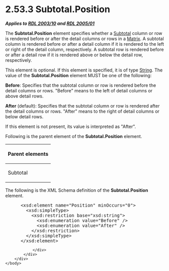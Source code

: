 <html dir="LTR" xmlns:mshelp="http://msdn.microsoft.com/mshelp" xmlns:ddue="http://ddue.schemas.microsoft.com/authoring/2003/5" xmlns:xlink="http://www.w3.org/1999/xlink" xmlns:tool="http://www.microsoft.com/tooltip">
    <head>
        <meta http-equiv="Content-Type" content="text/html; CHARSET=utf-8"></meta>
        <meta name="save" content="history"></meta>
        <title>2.53.3 Subtotal.Position</title>
        <xml>
            <mshelp:toctitle title="2.53.3 Subtotal.Position"></mshelp:toctitle>
            <mshelp:rltitle title="[MS-RDL]: Subtotal.Position"></mshelp:rltitle>
            <mshelp:keyword index="A" term="90b096c2-4da1-4fad-8219-e76811d936b2"></mshelp:keyword>
            <mshelp:attr name="DCSext.ContentType" value="open specification"></mshelp:attr>
            <mshelp:attr name="AssetID" value="90b096c2-4da1-4fad-8219-e76811d936b2"></mshelp:attr>
            <mshelp:attr name="TopicType" value="kbRef"></mshelp:attr>
            <mshelp:attr name="DCSext.Title" value="[MS-RDL]: Subtotal.Position" />
        </xml>
    </head>
    <body>
        <div id="header">
            <h1 class="heading">2.53.3 Subtotal.Position</h1>
        </div>
        <div id="mainSection">
            <div id="mainBody">
                <div id="allHistory" class="saveHistory"></div>
                <div id="sectionSection0" class="section" name="collapseableSection">
                    

<p><b><i>Applies to </i></b><a href="a7e2ad00-07c8-4f6d-80ab-3ad55df7b233.md"><b><i>RDL 2003/10</i></b></a><b>
<i>and </i></b><a href="3ebe2912-4958-4832-b391-cad1f5e13338.md"><b><i>RDL 2005/01</i></b></a></p>

<p>The <b>Subtotal.Position</b> element specifies whether a <a href="44172a0a-a53f-423e-be81-08352a109961.md">Subtotal</a> column or row is
rendered before or after the detail columns or rows in a <a href="25419c0a-c7c6-43d7-8ca5-1af842666dcb.md">Matrix</a>. A subtotal column
is rendered before or after a detail column if it is rendered to the left or
right of the detail column, respectively. A subtotal row is rendered before or
after a detail row if it is rendered above or below the detail row,
respectively.</p>

<p>This element is optional. If this element is specified, it
is of type <a href="1ed81ef3-a683-45e3-aaad-bd2bbe71bc3d.md">String</a>. The
value of the <b>Subtotal.Position</b> element MUST be one of the following:</p>

<p><b>Before</b>: Specifies that the subtotal column or
row is rendered before the detail columns or rows. &quot;Before&quot; means to
the left of detail columns or above detail rows.</p>

<p><b>After</b> (default): Specifies that the subtotal
column or row is rendered after the detail columns or rows. &quot;After&quot;
means to the right of detail columns or below detail rows.</p>

<p>If this element is not present, its value is interpreted as
&quot;After&quot;.</p>

<p>Following is the parent element of the <b>Subtotal.Position</b>
element.</p>

<table>
 <thead>
  <tr>
   <th>
   <p>Parent elements</p>
   </th>
  </tr>
 </thead>
 <tr>
  <td>
  <p>Subtotal</p>
  </td>
 </tr>
</table>

<p>The following is the XML Schema definition of the <b>Subtotal.Position</b>
element.</p>

<dl>
<dd>
<div><pre> &lt;xsd:element name=&quot;Position&quot; minOccurs=&quot;0&quot;&gt;
   &lt;xsd:simpleType&gt;
     &lt;xsd:restriction base=&quot;xsd:string&quot;&gt;
       &lt;xsd:enumeration value=&quot;Before&quot; /&gt;
       &lt;xsd:enumeration value=&quot;After&quot; /&gt;
     &lt;/xsd:restriction&gt;
   &lt;/xsd:simpleType&gt;
 &lt;/xsd:element&gt;
</pre></div>
</dd></dl>


                </div>
            </div>
        </div>
    </body>
</html>